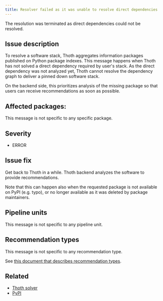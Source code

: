 ```yaml
---
title: Resolver failed as it was unable to resolve direct dependencies
---
```


The resolution was terminated as direct dependencies could not be resolved.

## Issue description

To resolve a software stack, Thoth aggregates information packages published on
Python package indexes. This message happens when Thoth has not solved a direct
dependency required by user's stack. As the direct dependency was not analyzed
yet, Thoth cannot resolve the dependency graph to deliver a pinned down
software stack.

On the backend side, this prioritizes analysis of the missing package so that
users can receive recommendations as soon as possible.

## Affected packages:

This message is not specific to any specific package.

## Severity

 * ERROR

## Issue fix

Get back to Thoth in a while. Thoth backend analyzes the software to provide
recommendations.

Note that this can happen also when the requested package is not available on PyPI
(e.g. typo), or no longer available as it was deleted by package maintainers.

## Pipeline units

This message is not specific to any pipeline unit.

## Recommendation types

This message is not specific to any recommendation type.

See [this document that describes recommendation
types](http://thoth-station.ninja/recommendation-types).

## Related

 * [Thoth solver][1]
 * [PyPI][2]

[1]: https://github.com/thoth-station/solver
[2]: https://pypi.org/

